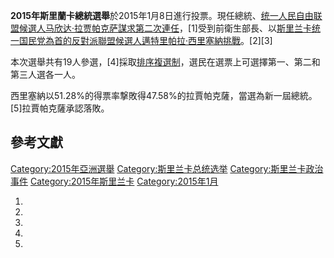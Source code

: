 **2015年斯里蘭卡總統選舉**於2015年1月8日進行投票。現任總統、[统一人民自由联盟候選人](https://zh.wikipedia.org/wiki/统一人民自由联盟 "wikilink")[马欣达·拉贾帕克萨謀求第二次連任](../Page/马欣达·拉贾帕克萨.md "wikilink")，\[1\]受到前衛生部長、以[斯里兰卡统一国民党為首的反對派聯盟候選人](https://zh.wikipedia.org/wiki/斯里兰卡统一国民党 "wikilink")[邁特里帕拉·西里塞納挑戰](https://zh.wikipedia.org/wiki/邁特里帕拉·西里塞納 "wikilink")。\[2\]\[3\]

本次選舉共有19人參選，\[4\]採取[排序複選制](../Page/排序複選制.md "wikilink")，選民在選票上可選擇第一、第二和第三人選各一人。

西里塞納以51.28%的得票率撃敗得47.58%的拉賈帕克薩，當選為新一屆總統。\[5\]拉賈帕克薩承認落敗。

## 參考文獻

[Category:2015年亞洲選舉](https://zh.wikipedia.org/wiki/Category:2015年亞洲選舉 "wikilink")
[Category:斯里兰卡总统选举](https://zh.wikipedia.org/wiki/Category:斯里兰卡总统选举 "wikilink")
[Category:斯里兰卡政治事件](https://zh.wikipedia.org/wiki/Category:斯里兰卡政治事件 "wikilink")
[Category:2015年斯里兰卡](https://zh.wikipedia.org/wiki/Category:2015年斯里兰卡 "wikilink")
[Category:2015年1月](https://zh.wikipedia.org/wiki/Category:2015年1月 "wikilink")

1.
2.
3.
4.
5.